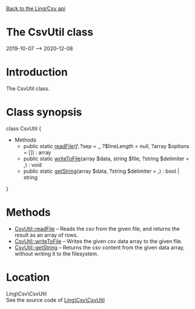[Back to the Ling/Csv api](https://github.com/lingtalfi/Csv/blob/master/doc/api/Ling/Csv.md)



The CsvUtil class
================
2019-10-07 --> 2020-12-08






Introduction
============

The CsvUtil class.



Class synopsis
==============


class <span class="pl-k">CsvUtil</span>  {

- Methods
    - public static [readFile](https://github.com/lingtalfi/Csv/blob/master/doc/api/Ling/Csv/CsvUtil/readFile.md)($f, ?$sep = ,, ?$lineLength = null, ?array $options = []) : array
    - public static [writeToFile](https://github.com/lingtalfi/Csv/blob/master/doc/api/Ling/Csv/CsvUtil/writeToFile.md)(array $data, string $file, ?string $delimiter = ,) : void
    - public static [getString](https://github.com/lingtalfi/Csv/blob/master/doc/api/Ling/Csv/CsvUtil/getString.md)(array $data, ?string $delimiter = ,) : bool | string

}






Methods
==============

- [CsvUtil::readFile](https://github.com/lingtalfi/Csv/blob/master/doc/api/Ling/Csv/CsvUtil/readFile.md) &ndash; Reads the csv from the given file, and returns the result as an array of rows.
- [CsvUtil::writeToFile](https://github.com/lingtalfi/Csv/blob/master/doc/api/Ling/Csv/CsvUtil/writeToFile.md) &ndash; Writes the given csv data array to the given file.
- [CsvUtil::getString](https://github.com/lingtalfi/Csv/blob/master/doc/api/Ling/Csv/CsvUtil/getString.md) &ndash; Returns the csv content from the given data array, without writing it to the filesystem.





Location
=============
Ling\Csv\CsvUtil<br>
See the source code of [Ling\Csv\CsvUtil](https://github.com/lingtalfi/Csv/blob/master/CsvUtil.php)



